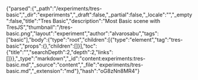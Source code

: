 {"parsed":{"_path":"/experiments/tres-basic","_dir":"experiments","_draft":false,"_partial":false,"_locale":"","_empty":false,"title":"Tres Basic","description":"Most Basic scene with TresJS","thumbnail":"/tres-basic.png","layout":"experiment","author":"alvarosabu","tags":["basic"],"body":{"type":"root","children":[{"type":"element","tag":"tres-basic","props":{},"children":[]}],"toc":{"title":"","searchDepth":2,"depth":2,"links":[]}},"_type":"markdown","_id":"content:experiments:tres-basic.md","_source":"content","_file":"experiments/tres-basic.md","_extension":"md"},"hash":"oG8zNn8MR4"}
